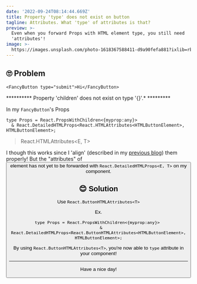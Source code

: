 ```yaml
---
date: '2022-09-24T08:14:44.669Z'
title: Property 'type' does not exist on button
tagline: Attributes. What 'type' of attributes is that?
preview: >-
  Even when you forward Props with HTML element type, you still need
  'attributes'!
image: >-
  https://images.unsplash.com/photo-1618367588411-d9a90fefa881?ixlib=rb-1.2.1&ixid=MnwxMjA3fDB8MHxwaG90by1wYWdlfHx8fGVufDB8fHx8&auto=format&fit=crop&w=1074&q=80
---
```


## 🙄 Problem

```
<FancyButton type="submit">Hi</FancyButton>
```
********** Property 'children' does not exist on type '{}'.* *********

In my `FancyButton`'s Props
```
type Props = React.PropsWithChildren<{myprop:any}> 
  & React.DetailedHTMLProps<React.HTMLAttributes<HTMLButtonElement>, HTMLButtonElement>;
```

> React.HTMLAttributes<E, T>

I though this works since I 'align' (described in my [previous blog](https://www.tarottery.com/blog/e71f07db-fb49-47dc-8f88-7285d296912a)) them properly! But the "attributes" of <button> element has not yet to be forwarded with `React.DetailedHTMLProps<E, T>` on my component.


## 😊 Solution
Use `React.ButtonHTMLAttributes<T>`

Ex.
```
type Props = React.PropsWithChildren<{myprop:any}> 
  & React.DetailedHTMLProps<React.ButtonHTMLAttributes<HTMLButtonElement>, HTMLButtonElement>;
```

By using `React.ButtonHTMLAttributes<T>`, you're now able to `type` attribute in your component!
 

---

Have a nice day!
